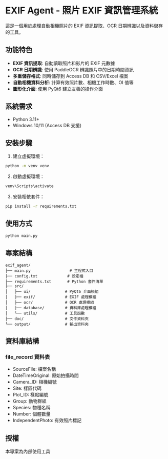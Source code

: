# EXIF Agent - 照片 EXIF 資訊管理系統

這是一個用於處理自動相機照片的 EXIF 資訊提取、OCR 日期辨識以及資料儲存的工具。

## 功能特色

- **EXIF 資訊提取**: 自動讀取照片和影片的 EXIF 元數據
- **OCR 日期辨識**: 使用 PaddleOCR 辨識照片中的日期時間資訊
- **多重儲存格式**: 同時儲存到 Access DB 和 CSV/Excel 檔案
- **自動相機資料分析**: 計算有效照片數、相機工作時數、OI 值等
- **圖形化介面**: 使用 PyQt6 建立友善的操作介面

## 系統需求

- Python 3.11+
- Windows 10/11 (Access DB 支援)

## 安裝步驟

1. 建立虛擬環境：
```bash
python -m venv venv
```

2. 啟動虛擬環境：
```bash
venv\Scripts\activate
```

3. 安裝相依套件：
```bash
pip install -r requirements.txt
```

## 使用方式

```bash
python main.py
```

## 專案結構

```
exif_agent/
├── main.py                 # 主程式入口
├── config.txt             # 設定檔
├── requirements.txt       # Python 套件清單
├── src/
│   ├── ui/               # PyQt6 介面模組
│   ├── exif/             # EXIF 處理模組
│   ├── ocr/              # OCR 處理模組
│   ├── database/         # 資料庫處理模組
│   └── utils/            # 工具函數
├── doc/                  # 文件資料夾
└── output/               # 輸出資料夾
```

## 資料庫結構

### file_record 資料表
- SourceFile: 檔案名稱
- DateTimeOriginal: 原始拍攝時間
- Camera_ID: 相機編號
- Site: 樣區代碼
- Plot_ID: 樣點編號
- Group: 動物群組
- Species: 物種名稱
- Number: 個體數量
- IndependentPhoto: 有效照片標記

## 授權

本專案為內部使用工具
